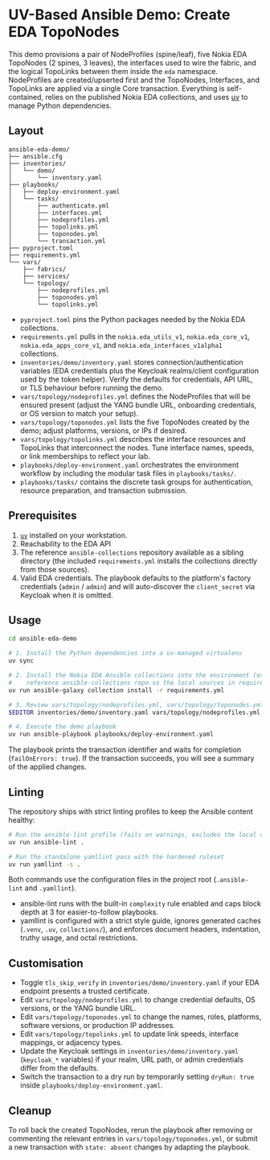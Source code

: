 # UV-Based Ansible Demo: Create EDA TopoNodes

This demo provisions a pair of NodeProfiles (spine/leaf), five Nokia EDA TopoNodes (2 spines, 3 leaves), the interfaces used to wire the fabric, and the logical TopoLinks between them inside the `eda` namespace. NodeProfiles are created/upserted first and the TopoNodes, Interfaces, and TopoLinks are applied via a single Core transaction. Everything is self-contained, relies on the published Nokia EDA collections, and uses [uv](https://github.com/astral-sh/uv) to manage Python dependencies.

## Layout

```
ansible-eda-demo/
├── ansible.cfg
├── inventories/
│   └── demo/
│       └── inventory.yaml
├── playbooks/
│   ├── deploy-environment.yaml
│   └── tasks/
│       ├── authenticate.yml
│       ├── interfaces.yml
│       ├── nodeprofiles.yml
│       ├── topolinks.yml
│       ├── toponodes.yml
│       └── transaction.yml
├── pyproject.toml
├── requirements.yml
└── vars/
    ├── fabrics/
    ├── services/
    └── topology/
        ├── nodeprofiles.yml
        ├── toponodes.yml
        └── topolinks.yml
```

- `pyproject.toml` pins the Python packages needed by the Nokia EDA collections.
- `requirements.yml` pulls in the `nokia.eda_utils_v1`, `nokia.eda_core_v1`, `nokia.eda_apps_core_v1`, and `nokia.eda_interfaces_v1alpha1` collections.
- `inventories/demo/inventory.yaml` stores connection/authentication variables (EDA credentials plus the Keycloak realms/client configuration used by the token helper). Verify the defaults for credentials, API URL, or TLS behaviour before running the demo.
- `vars/topology/nodeprofiles.yml` defines the NodeProfiles that will be ensured present (adjust the YANG bundle URL, onboarding credentials, or OS version to match your setup).
- `vars/topology/toponodes.yml` lists the five TopoNodes created by the demo; adjust platforms, versions, or IPs if desired.
- `vars/topology/topolinks.yml` describes the interface resources and TopoLinks that interconnect the nodes. Tune interface names, speeds, or link memberships to reflect your lab.
- `playbooks/deploy-environment.yaml` orchestrates the environment workflow by including the modular task files in `playbooks/tasks/`.
- `playbooks/tasks/` contains the discrete task groups for authentication, resource preparation, and transaction submission.

## Prerequisites

1. [`uv`](https://docs.astral.sh/uv/getting-started/installation/) installed on your workstation.
2. Reachability to the EDA API
3. The reference `ansible-collections` repository available as a sibling directory (the included `requirements.yml` installs the collections directly from those sources).
4. Valid EDA credentials. The playbook defaults to the platform's factory credentials (`admin` / `admin`) and will auto-discover the `client_secret` via Keycloak when it is omitted.

## Usage

```bash
cd ansible-eda-demo

# 1. Install the Python dependencies into a uv-managed virtualenv
uv sync

# 2. Install the Nokia EDA Ansible collections into the environment (expects this demo to live alongside the
#    reference ansible-collections repo so the local sources in requirements.yml resolve)
uv run ansible-galaxy collection install -r requirements.yml

# 3. Review vars/topology/nodeprofiles.yml, vars/topology/toponodes.yml, vars/topology/topolinks.yml, and inventories/demo/inventory.yaml to ensure the data matches your environment
$EDITOR inventories/demo/inventory.yaml vars/topology/nodeprofiles.yml vars/topology/toponodes.yml vars/topology/topolinks.yml

# 4. Execute the demo playbook
uv run ansible-playbook playbooks/deploy-environment.yaml
```

The playbook prints the transaction identifier and waits for completion (`failOnErrors: true`). If the transaction succeeds, you will see a summary of the applied changes.

## Linting

The repository ships with strict linting profiles to keep the Ansible content healthy:

```bash
# Run the ansible-lint profile (fails on warnings, excludes the local collections cache)
uv run ansible-lint .

# Run the standalone yamllint pass with the hardened ruleset
uv run yamllint -s .
```

Both commands use the configuration files in the project root (`.ansible-lint` and `.yamllint`).

- ansible-lint runs with the built-in `complexity` rule enabled and caps block depth at 3 for easier-to-follow playbooks.
- yamllint is configured with a strict style guide, ignores generated caches (`.venv`, `.uv`, `collections/`), and enforces document headers, indentation, truthy usage, and octal restrictions.

## Customisation

- Toggle `tls_skip_verify` in `inventories/demo/inventory.yaml` if your EDA endpoint presents a trusted certificate.
- Edit `vars/topology/nodeprofiles.yml` to change credential defaults, OS versions, or the YANG bundle URL.
- Edit `vars/topology/toponodes.yml` to change the names, roles, platforms, software versions, or production IP addresses.
- Edit `vars/topology/topolinks.yml` to update link speeds, interface mappings, or adjacency types.
- Update the Keycloak settings in `inventories/demo/inventory.yaml` (`keycloak_*` variables) if your realm, URL path, or admin credentials differ from the defaults.
- Switch the transaction to a dry run by temporarily setting `dryRun: true` inside `playbooks/deploy-environment.yaml`.

## Cleanup

To roll back the created TopoNodes, rerun the playbook after removing or commenting the relevant entries in `vars/topology/toponodes.yml`, or submit a new transaction with `state: absent` changes by adapting the playbook.
